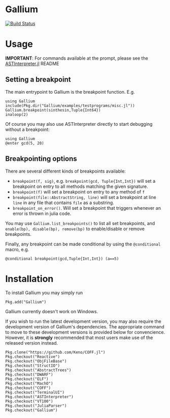 # Gallium

[![Build Status](https://travis-ci.org/Keno/Gallium.jl.svg?branch=master)](https://travis-ci.org/Keno/Gallium.jl)

# Usage

**IMPORTANT**: For commands available at the prompt, please see the [ASTInterpreter.jl](https://github.com/Keno/ASTInterpreter.jl) README

## Setting a breakpoint

The main entrypoint to Gallium is the breakpoint function. E.g.
```
using Gallium
include(Pkg.dir("Gallium/examples/testprograms/misc.jl"))
Gallium.breakpoint(sinthesin,Tuple{Int64})
inaloop(2)
```

Of course you may also use ASTInterpreter directly to start debugging
without a breakpoint:
```
using Gallium
@enter gcd(5, 20)
```

## Breakpointing options
There are several different kinds of breakpoints available:
- `breakpoint(f, sig)`, e.g. `breakpoint(gcd, Tuple{Int,Int})` will set a breakpoint on entry to all methods matching the given signature.
- `breakpoint(f)` will set a breakpoint on entry to any method of `f`
- `breakpoint(file::AbstractString, line)` will set a breakpoint at line `line` in any file that contains `file` as a substring.
- `breakpoint_on_error()`. Will set a breakpoint that triggers whenever an error is thrown in julia code.

You may use `Gallium.list_breakpoints()` to list all set breakpoints, and `enable(bp), disable(bp), remove(bp)` to enable/disable or remove breakpoints.

Finally, any breakpoint can be made conditional by using the `@conditional` macro, e.g.
```
@conditional breakpoint(gcd,Tuple{Int,Int}) (a==5)
```

# Installation

To install Gallium you may simply run
```
Pkg.add("Gallium")
```

Gallium currently doesn't work on Windows.

If you wish to run the latest development version, you may also require the development version of Gallium's
dependencies. The appropriate command to move to these development versions is provided below for convencience.
However, it is **strongly** recommended that most users make use of the released version instead.
```
Pkg.clone("https://github.com/Keno/COFF.jl")
Pkg.checkout("Reactive")
Pkg.checkout("ObjFileBase")
Pkg.checkout("StructIO")
Pkg.checkout("AbstractTrees")
Pkg.checkout("DWARF")
Pkg.checkout("ELF")
Pkg.checkout("MachO")
Pkg.checkout("COFF")
Pkg.checkout("TerminalUI")
Pkg.checkout("ASTInterpreter")
Pkg.checkout("VT100")
Pkg.checkout("JuliaParser")
Pkg.checkout("Gallium")
```
